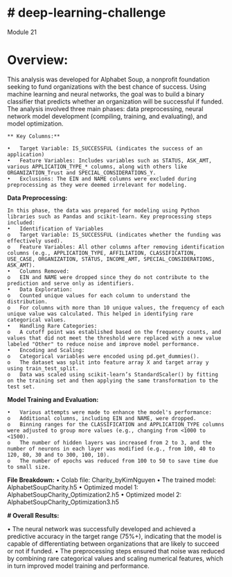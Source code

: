 # # deep-learning-challenge
Module 21

# **Overview**:

This analysis was developed for Alphabet Soup, a nonprofit foundation seeking to fund organizations with the best chance of success. Using machine learning and neural networks, the goal was to build a binary classifier that predicts whether an organization will be successful if funded. The analysis involved three main phases: data preprocessing, neural network model development (compiling, training, and evaluating), and model optimization.


    ** Key Columns:**

    •	Target Variable: IS_SUCCESSFUL (indicates the success of an application)
    •	Feature Variables: Includes variables such as STATUS, ASK_AMT, various APPLICATION_TYPE_* columns, along with others like ORGANIZATION_Trust and SPECIAL_CONSIDERATIONS_Y.
    •	Exclusions: The EIN and NAME columns were excluded during preprocessing as they were deemed irrelevant for modeling.

**Data Preprocessing:**

    In this phase, the data was prepared for modeling using Python libraries such as Pandas and scikit-learn. Key preprocessing steps included:
    •	Identification of Variables
    o	Target Variable: IS_SUCCESSFUL (indicates whether the funding was effectively used).
    o	Feature Variables: All other columns after removing identification columns (e.g., APPLICATION_TYPE, AFFILIATION, CLASSIFICATION, USE_CASE, ORGANIZATION, STATUS, INCOME_AMT, SPECIAL_CONSIDERATIONS, ASK_AMT).
    •	Columns Removed:
    o	EIN and NAME were dropped since they do not contribute to the prediction and serve only as identifiers.
    •	Data Exploration:
    o	Counted unique values for each column to understand the distribution.
    o	For columns with more than 10 unique values, the frequency of each unique value was calculated. This helped in identifying rare categorical values.
    •	Handling Rare Categories:
    o	A cutoff point was established based on the frequency counts, and values that did not meet the threshold were replaced with a new value labeled "Other" to reduce noise and improve model performance.
    •	Encoding and Scaling:
    o	Categorical variables were encoded using pd.get_dummies().
    o	The dataset was split into feature array X and target array y using train_test_split.
    o	Data was scaled using scikit-learn’s StandardScaler() by fitting on the training set and then applying the same transformation to the test set.

**Model Training and Evaluation:**

    •	Various attempts were made to enhance the model's performance:
    o	Additional columns, including EIN and NAME, were dropped.
    o	Binning ranges for the CLASSIFICATION and APPLICATION_TYPE columns were adjusted to group more values (e.g., changing from <1000 to <1500).
    o	The number of hidden layers was increased from 2 to 3, and the number of neurons in each layer was modified (e.g., from 100, 40 to 120, 80, 30 and to 300, 100, 10).
    o	The number of epochs was reduced from 100 to 50 to save time due to small size.

**File Breakdown:**
    •	Colab file: Charity_byKimNguyen
    •	The trained model:  AlphabetSoupCharity.h5
    •	Optimized model 1: AlphabetSoupCharity_Optimization2.h5
    •	Optimized model 2: AlphabetSoupCharity_Optimization3.h5

**# Overall Results:**

•	The neural network was successfully developed and achieved a predictive accuracy in the target range (75%+), indicating that the model is capable of differentiating between organizations that are likely to succeed or not if funded.
•	The preprocessing steps ensured that noise was reduced by combining rare categorical values and scaling numerical features, which in turn improved model training and performance.
